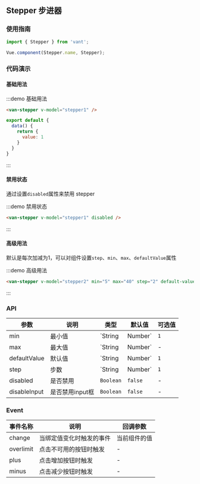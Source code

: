 <style>
.demo-stepper {
  .van-stepper {
    margin-left: 15px;
  }
}
</style>

<script>
export default {
  data() {
    return {
      stepper1: 1,
      stepper2: null,
    };
  }
};
</script>

## Stepper 步进器

### 使用指南
``` javascript
import { Stepper } from 'vant';

Vue.component(Stepper.name, Stepper);
```

### 代码演示

#### 基础用法

:::demo 基础用法
```html
<van-stepper v-model="stepper1" />
```

```javascript
export default {
  data() {
    return {
      value: 1
    }
  }
}
```
:::

#### 禁用状态
通过设置`disabled`属性来禁用 stepper

:::demo 禁用状态
```html
<van-stepper v-model="stepper1" disabled />
```
:::

#### 高级用法

默认是每次加减为1，可以对组件设置`step`、`min`、`max`、`defaultValue`属性

:::demo 高级用法
```html
<van-stepper v-model="stepper2" min="5" max="40" step="2" default-value="9" />
```
:::

### API

| 参数 | 说明 | 类型 | 默认值 | 可选值 |
|-----------|-----------|-----------|-------------|-------------|
| min | 最小值 | `String | Number` | `1` | - |
| max | 最大值 | `String | Number` | - | - |
| defaultValue | 默认值 | `String | Number` | `1` | - |
| step | 步数 | `String | Number` | `1` | - |
| disabled | 是否禁用 | `Boolean` | `false` | - | 
| disableInput | 是否禁用input框 | `Boolean` | `false` | - |

### Event

| 事件名称 | 说明 | 回调参数 |
|-----------|-----------|-----------|
| change | 当绑定值变化时触发的事件 | 当前组件的值 |
| overlimit | 点击不可用的按钮时触发 | - |
| plus | 点击增加按钮时触发 | - |
| minus | 点击减少按钮时触发 | - |

